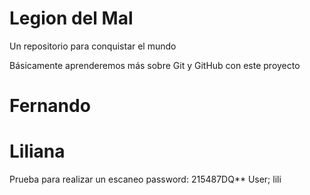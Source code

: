 # Legion del Mal
Un repositorio para conquistar el mundo

Básicamente aprenderemos más sobre Git y GitHub con este proyecto


# Fernando
# Liliana 
Prueba para realizar un escaneo 
password: 215487DQ**
User; lili



